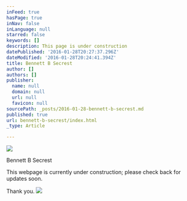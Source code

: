 ```yaml
---
inFeed: true
hasPage: true
inNav: false
inLanguage: null
starred: false
keywords: []
description: This page is under construction
datePublished: '2016-01-28T20:27:37.296Z'
dateModified: '2016-01-28T20:24:41.394Z'
title: Bennett B Secrest
author: []
authors: []
publisher:
  name: null
  domain: null
  url: null
  favicon: null
sourcePath: _posts/2016-01-28-bennett-b-secrest.md
published: true
url: bennett-b-secrest/index.html
_type: Article

---
```

![](https://the-grid-user-content.s3-us-west-2.amazonaws.com/f008fd73-a6b1-49db-9eeb-20c078e1a993.jpg)

Bennett B Secrest

This webpage is currently under construction; please check back for updates soon. 

Thank you.
![](https://the-grid-user-content.s3-us-west-2.amazonaws.com/55e17404-195d-48fc-b220-e8ec2337bd4c.JPG)